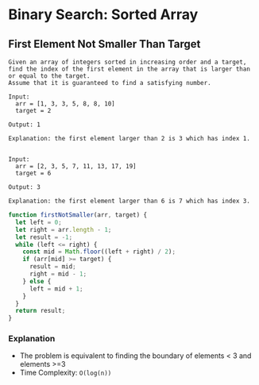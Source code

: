 # Binary Search: Sorted Array
## First Element Not Smaller Than Target
```
Given an array of integers sorted in increasing order and a target,
find the index of the first element in the array that is larger than or equal to the target.
Assume that it is guaranteed to find a satisfying number.

Input:
  arr = [1, 3, 3, 5, 8, 8, 10]
  target = 2

Output: 1

Explanation: the first element larger than 2 is 3 which has index 1.


Input:
  arr = [2, 3, 5, 7, 11, 13, 17, 19]
  target = 6

Output: 3

Explanation: the first element larger than 6 is 7 which has index 3.
```
```javascript
function firstNotSmaller(arr, target) {
  let left = 0;
  let right = arr.length - 1;
  let result = -1;
  while (left <= right) {
    const mid = Math.floor((left + right) / 2);
    if (arr[mid] >= target) {
      result = mid;
      right = mid - 1;
    } else {
      left = mid + 1;
    }
  }
  return result;
}
```
### Explanation
- The problem is equivalent to finding the boundary of elements < 3 and elements >=3
- Time Complexity: `O(log(n))`
